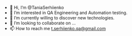 - 👋 Hi, I’m @TaniaSerhiienko
- 👀 I’m interested in QA Engineering and Automation testing.
- 🌱 I’m currently willing to discover new technologies.
- 💞️ I’m looking to collaborate on ...
- 📫 How to reach me t.serhiienko.qa@gmail.com

<!---
TaniaSerhiienko/TaniaSerhiienko is a ✨ special ✨ repository because its `README.md` (this file) appears on your GitHub profile.
You can click the Preview link to take a look at your changes.
--->
